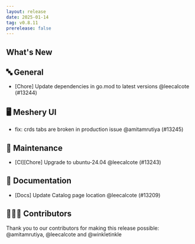 ```yaml
---
layout: release
date: 2025-01-14
tag: v0.8.11
prerelease: false
---
```


## What's New

## 🔤 General

- [Chore] Update dependencies in go.mod to latest versions @leecalcote (#13244)

## 🖥 Meshery UI

- fix: crds tabs are broken in production issue @amitamrutiya (#13245)

## 🧰 Maintenance

- [CI][Chore] Upgrade to ubuntu-24.04 @leecalcote (#13243)

## 📖 Documentation

- [Docs] Update Catalog page location @leecalcote (#13209)

## 👨🏽‍💻 Contributors

Thank you to our contributors for making this release possible:
@amitamrutiya, @leecalcote and @winkletinkle
